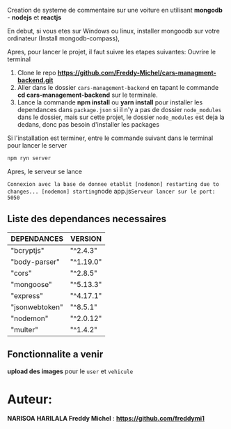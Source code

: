 Creation de systeme de commentaire sur une voiture en utilisant **mongodb** - **nodejs** et **reactjs**

En debut, si vous etes sur Windows ou linux, installer mongoodb sur votre ordinateur (Install mongodb-compass),

Apres, pour lancer le projet, il faut suivre les etapes suivantes:
Ouvrire le terminal

1. Clone le repo **https://github.com/Freddy-Michel/cars-managment-backend.git**
2. Aller dans le dossier `cars-management-backend` en tapant le commande **cd cars-management-backend** sur le terminale.
3. Lance la commande **npm install** ou **yarn install** pour installer les dependances dans `package.json` si il n'y a pas de dossier `node_modules` dans le dossier, mais sur cette projet, le dossier `node_modules` est deja la dedans, donc pas besoin d'installer les packages

Si l'installation est terminer, entre le commande suivant dans le terminal pour lancer le server

```bash
npm ryn server
```

Apres, le serveur se lance

`Connexion avec la base de donnee etablit [nodemon] restarting due to changes... [nodemon] starting`node app.js`Serveur lancer sur le port: 5050`

## Liste des dependances necessaires

| DEPENDANCES    | VERSION   |
| -------------- | --------- |
| "bcryptjs"     | "^2.4.3"  |
| "body-parser"  | "^1.19.0" |
| "cors"         | "^2.8.5"  |
| "mongoose"     | "^5.13.3" |
| "express"      | "^4.17.1" |
| "jsonwebtoken" | "^8.5.1"  |
| "nodemon"      | "^2.0.12" |
| "multer"       | "^1.4.2"  |

## Fonctionnalite a venir

**upload des images** pour le `user` et `vehicule`

# Auteur:

**NARISOA HARILALA Freddy Michel** : **https://github.com/freddymi1**
